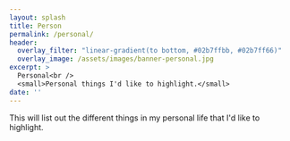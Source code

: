 ```yaml
---
layout: splash
title: Person
permalink: /personal/
header:
  overlay_filter: "linear-gradient(to bottom, #02b7ffbb, #02b7ff66)"
  overlay_image: /assets/images/banner-personal.jpg
excerpt: >
  Personal<br />
  <small>Personal things I'd like to highlight.</small>
date: ''
---
```



This will list out the different things in my personal life that I'd like to highlight.